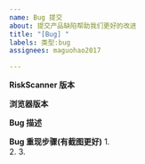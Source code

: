 ```yaml
---
name: Bug 提交
about: 提交产品缺陷帮助我们更好的改进
title: "[Bug] "
labels: 类型:bug
assignees: maguohao2017

---
```


**RiskScanner 版本**


**浏览器版本**


**Bug 描述**


**Bug 重现步骤(有截图更好)**
1.  
2.
3.
